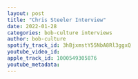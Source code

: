 ```yaml
---
layout: post
title: "Chris Steeler Interview"
date: 2022-01-28
categories: bob-culture interviews
author: bob-culture
spotify_track_id: 3hBjxmstY55NbA8Rl3ggxQ
youtube_video_id: 
apple_track_id: 1000549305876
youtube_metadata: 
---
```

